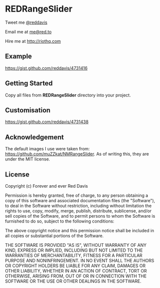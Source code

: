 # REDRangeSlider

Tweet me [@reddavis](http://twitter.com/reddavis)

Email me at me@red.to

Hire me at http://riothq.com

## Example

https://gist.github.com/reddavis/4731416

## Getting Started

Copy all files from **REDRangeSlider** directory into your project.

## Customisation

https://gist.github.com/reddavis/4731438

## Acknowledgement

The default images I use were taken from: https://github.com/muZZkat/NMRangeSlider. As of writing this, they are under the MIT license.


## License

Copyright (c) Forever and ever Red Davis

Permission is hereby granted, free of charge, to any person obtaining
a copy of this software and associated documentation files (the
"Software"), to deal in the Software without restriction, including
without limitation the rights to use, copy, modify, merge, publish,
distribute, sublicense, and/or sell copies of the Software, and to
permit persons to whom the Software is furnished to do so, subject to
the following conditions:

The above copyright notice and this permission notice shall be
included in all copies or substantial portions of the Software.

THE SOFTWARE IS PROVIDED "AS IS", WITHOUT WARRANTY OF ANY KIND,
EXPRESS OR IMPLIED, INCLUDING BUT NOT LIMITED TO THE WARRANTIES OF
MERCHANTABILITY, FITNESS FOR A PARTICULAR PURPOSE AND
NONINFRINGEMENT. IN NO EVENT SHALL THE AUTHORS OR COPYRIGHT HOLDERS BE
LIABLE FOR ANY CLAIM, DAMAGES OR OTHER LIABILITY, WHETHER IN AN ACTION
OF CONTRACT, TORT OR OTHERWISE, ARISING FROM, OUT OF OR IN CONNECTION
WITH THE SOFTWARE OR THE USE OR OTHER DEALINGS IN THE SOFTWARE.
